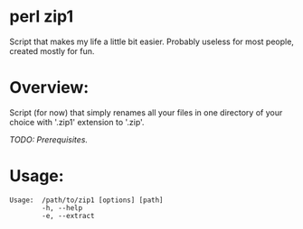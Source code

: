 # perl zip1
Script that makes my life a little bit easier.
Probably useless for most people, created mostly for fun.


# Overview:

Script (for now) that simply renames all your files in one directory of your
choice with '.zip1' extension to '.zip'.


*TODO: Prerequisites.*


# Usage:

```
Usage:  /path/to/zip1 [options] [path]
        -h, --help
        -e, --extract
```
